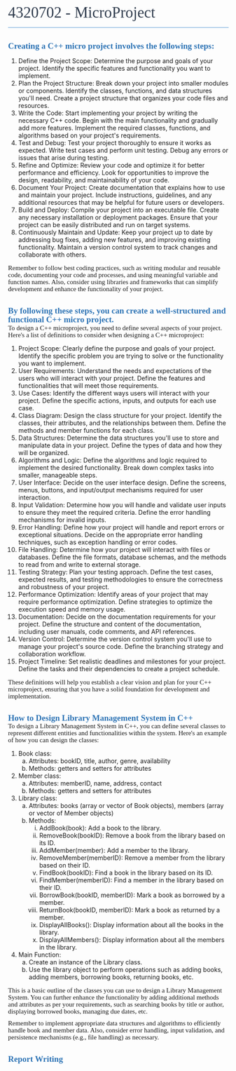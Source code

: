 <div style='margin-top:0in;margin-right:0in;margin-bottom:8.0pt;margin-left:0in;line-height:107%;font-size:15px;font-family:"Calibri","sans-serif";border:none;border-bottom:solid #5B9BD5 1.0pt;padding:0in 0in 4.0pt 0in;'>
    <p style='margin-top:0in;margin-right:0in;margin-bottom:15.0pt;margin-left:0in;border:none;padding:0in;font-size:35px;font-family:"Calibri Light","sans-serif";color:#323E4F;'>4320702 - MicroProject</p>
</div>
<h1 style='margin-top:24.0pt;margin-right:0in;margin-bottom:.0001pt;margin-left:0in;line-height:107%;font-size:19px;font-family:"Calibri Light","sans-serif";color:#2E74B5;'>Creating a C++ micro project involves the following steps:</h1>
<ol style="list-style-type: decimal;">
    <li>Define the Project Scope: Determine the purpose and goals of your project. Identify the specific features and functionality you want to implement.</li>
    <li>Plan the Project Structure: Break down your project into smaller modules or components. Identify the classes, functions, and data structures you&apos;ll need. Create a project structure that organizes your code files and resources.</li>
    <li>Write the Code: Start implementing your project by writing the necessary C++ code. Begin with the main functionality and gradually add more features. Implement the required classes, functions, and algorithms based on your project&apos;s requirements.</li>
    <li>Test and Debug: Test your project thoroughly to ensure it works as expected. Write test cases and perform unit testing. Debug any errors or issues that arise during testing.</li>
    <li>Refine and Optimize: Review your code and optimize it for better performance and efficiency. Look for opportunities to improve the design, readability, and maintainability of your code.</li>
    <li>Document Your Project: Create documentation that explains how to use and maintain your project. Include instructions, guidelines, and any additional resources that may be helpful for future users or developers.</li>
    <li>Build and Deploy: Compile your project into an executable file. Create any necessary installation or deployment packages. Ensure that your project can be easily distributed and run on target systems.</li>
    <li>Continuously Maintain and Update: Keep your project up to date by addressing bug fixes, adding new features, and improving existing functionality. Maintain a version control system to track changes and collaborate with others.</li>
</ol>
<p style='margin-top:0in;margin-right:0in;margin-bottom:8.0pt;margin-left:0in;line-height:107%;font-size:15px;font-family:"Calibri","sans-serif";'>Remember to follow best coding practices, such as writing modular and reusable code, documenting your code and processes, and using meaningful variable and function names. Also, consider using libraries and frameworks that can simplify development and enhance the functionality of your project.</p>
<h1 style='margin-top:24.0pt;margin-right:0in;margin-bottom:.0001pt;margin-left:0in;line-height:107%;font-size:19px;font-family:"Calibri Light","sans-serif";color:#2E74B5;'>By following these steps, you can create a well-structured and functional C++ micro project.</h1>
<p style='margin-top:0in;margin-right:0in;margin-bottom:8.0pt;margin-left:0in;line-height:107%;font-size:15px;font-family:"Calibri","sans-serif";'>To design a C++ microproject, you need to define several aspects of your project. Here&apos;s a list of definitions to consider when designing a C++ microproject:</p>
<ol style="list-style-type: decimal;">
    <li>Project Scope: Clearly define the purpose and goals of your project. Identify the specific problem you are trying to solve or the functionality you want to implement.</li>
    <li>User Requirements: Understand the needs and expectations of the users who will interact with your project. Define the features and functionalities that will meet those requirements.</li>
    <li>Use Cases: Identify the different ways users will interact with your project. Define the specific actions, inputs, and outputs for each use case.</li>
    <li>Class Diagram: Design the class structure for your project. Identify the classes, their attributes, and the relationships between them. Define the methods and member functions for each class.</li>
    <li>Data Structures: Determine the data structures you&apos;ll use to store and manipulate data in your project. Define the types of data and how they will be organized.</li>
    <li>Algorithms and Logic: Define the algorithms and logic required to implement the desired functionality. Break down complex tasks into smaller, manageable steps.</li>
    <li>User Interface: Decide on the user interface design. Define the screens, menus, buttons, and input/output mechanisms required for user interaction.</li>
    <li>Input Validation: Determine how you will handle and validate user inputs to ensure they meet the required criteria. Define the error handling mechanisms for invalid inputs.</li>
    <li>Error Handling: Define how your project will handle and report errors or exceptional situations. Decide on the appropriate error handling techniques, such as exception handling or error codes.</li>
    <li>File Handling: Determine how your project will interact with files or databases. Define the file formats, database schemas, and the methods to read from and write to external storage.</li>
    <li>Testing Strategy: Plan your testing approach. Define the test cases, expected results, and testing methodologies to ensure the correctness and robustness of your project.</li>
    <li>Performance Optimization: Identify areas of your project that may require performance optimization. Define strategies to optimize the execution speed and memory usage.</li>
    <li>Documentation: Decide on the documentation requirements for your project. Define the structure and content of the documentation, including user manuals, code comments, and API references.</li>
    <li>Version Control: Determine the version control system you&apos;ll use to manage your project&apos;s source code. Define the branching strategy and collaboration workflow.</li>
    <li>Project Timeline: Set realistic deadlines and milestones for your project. Define the tasks and their dependencies to create a project schedule.</li>
</ol>
<p style='margin-top:0in;margin-right:0in;margin-bottom:8.0pt;margin-left:0in;line-height:107%;font-size:15px;font-family:"Calibri","sans-serif";'>These definitions will help you establish a clear vision and plan for your C++ microproject, ensuring that you have a solid foundation for development and implementation.</p>
<h1 style='margin-top:24.0pt;margin-right:0in;margin-bottom:.0001pt;margin-left:0in;line-height:107%;font-size:19px;font-family:"Calibri Light","sans-serif";color:#2E74B5;'>How to Design Library Management System in C++</h1>
<p style='margin-top:0in;margin-right:0in;margin-bottom:8.0pt;margin-left:0in;line-height:107%;font-size:15px;font-family:"Calibri","sans-serif";'>To design a Library Management System in C++, you can define several classes to represent different entities and functionalities within the system. Here&apos;s an example of how you can design the classes:</p>
<ol style="list-style-type: decimal;">
    <li>Book class:<ol style="list-style-type: lower-alpha;">
            <li>Attributes: bookID, title, author, genre, availability</li>
            <li>Methods: getters and setters for attributes</li>
        </ol>
    </li>
    <li>Member class:<ol style="list-style-type: lower-alpha;">
            <li>Attributes: memberID, name, address, contact</li>
            <li>Methods: getters and setters for attributes</li>
        </ol>
    </li>
    <li>Library class:<ol style="list-style-type: lower-alpha;">
            <li>Attributes: books (array or vector of Book objects), members (array or vector of Member objects)</li>
            <li>Methods:<ol style="list-style-type: lower-roman;">
                    <li>AddBook(book): Add a book to the library.</li>
                    <li>RemoveBook(bookID): Remove a book from the library based on its ID.</li>
                    <li>AddMember(member): Add a member to the library.</li>
                    <li>RemoveMember(memberID): Remove a member from the library based on their ID.</li>
                    <li>FindBook(bookID): Find a book in the library based on its ID.</li>
                    <li>FindMember(memberID): Find a member in the library based on their ID.</li>
                    <li>BorrowBook(bookID, memberID): Mark a book as borrowed by a member.</li>
                    <li>ReturnBook(bookID, memberID): Mark a book as returned by a member.</li>
                    <li>DisplayAllBooks(): Display information about all the books in the library.</li>
                    <li>DisplayAllMembers(): Display information about all the members in the library.</li>
                </ol>
            </li>
        </ol>
    </li>
    <li>Main Function:<ol style="list-style-type: lower-alpha;">
            <li>Create an instance of the Library class.</li>
            <li>Use the library object to perform operations such as adding books, adding members, borrowing books, returning books, etc.</li>
        </ol>
    </li>
</ol>
<p style='margin-top:0in;margin-right:0in;margin-bottom:8.0pt;margin-left:0in;line-height:107%;font-size:15px;font-family:"Calibri","sans-serif";'>This is a basic outline of the classes you can use to design a Library Management System. You can further enhance the functionality by adding additional methods and attributes as per your requirements, such as searching books by title or author, displaying borrowed books, managing due dates, etc.</p>
<p style='margin-top:0in;margin-right:0in;margin-bottom:8.0pt;margin-left:0in;line-height:107%;font-size:15px;font-family:"Calibri","sans-serif";'>Remember to implement appropriate data structures and algorithms to efficiently handle book and member data. Also, consider error handling, input validation, and persistence mechanisms (e.g., file handling) as necessary.</p>
<h1 style='margin-top:24.0pt;margin-right:0in;margin-bottom:.0001pt;margin-left:0in;line-height:107%;font-size:19px;font-family:"Calibri Light","sans-serif";color:#2E74B5;'>Report Writing</h1>
<p style='margin-top:0in;margin-right:0in;margin-bottom:8.0pt;margin-left:0in;line-height:107%;font-size:15px;font-family:"Calibri","sans-serif";'>&nbsp;</p>
